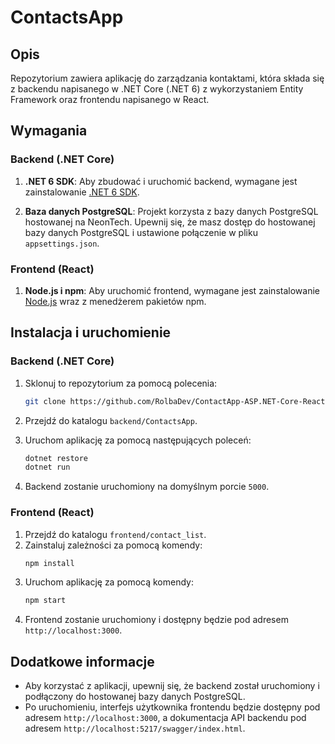# ContactsApp

## Opis

Repozytorium zawiera aplikację do zarządzania kontaktami, która składa się z backendu napisanego w .NET Core (.NET 6) z wykorzystaniem Entity Framework oraz frontendu napisanego w React.

## Wymagania

### Backend (.NET Core)

1. **.NET 6 SDK**: Aby zbudować i uruchomić backend, wymagane jest zainstalowanie [.NET 6 SDK](https://dotnet.microsoft.com/download/dotnet/6.0).
   
2. **Baza danych PostgreSQL**: Projekt korzysta z bazy danych PostgreSQL hostowanej na NeonTech. Upewnij się, że masz dostęp do hostowanej bazy danych PostgreSQL i ustawione połączenie w pliku `appsettings.json`.

### Frontend (React)

1. **Node.js i npm**: Aby uruchomić frontend, wymagane jest zainstalowanie [Node.js](https://nodejs.org/) wraz z menedżerem pakietów npm.

## Instalacja i uruchomienie

### Backend (.NET Core)

1. Sklonuj to repozytorium za pomocą polecenia:

   ```bash
   git clone https://github.com/RolbaDev/ContactApp-ASP.NET-Core-React.git


2. Przejdź do katalogu `backend/ContactsApp`.
3. Uruchom aplikację za pomocą następujących poleceń:
    ```bash
    dotnet restore
    dotnet run
    ```
4. Backend zostanie uruchomiony na domyślnym porcie `5000`.

### Frontend (React)

1. Przejdź do katalogu `frontend/contact_list`.
2. Zainstaluj zależności za pomocą komendy:
    ```bash
    npm install
    ```
3. Uruchom aplikację za pomocą komendy:
    ```bash
    npm start
    ```
4. Frontend zostanie uruchomiony i dostępny będzie pod adresem `http://localhost:3000`.

## Dodatkowe informacje

- Aby korzystać z aplikacji, upewnij się, że backend został uruchomiony i podłączony do hostowanej bazy danych PostgreSQL.
- Po uruchomieniu, interfejs użytkownika frontendu będzie dostępny pod adresem `http://localhost:3000`, a dokumentacja API backendu pod adresem `http://localhost:5217/swagger/index.html`.
